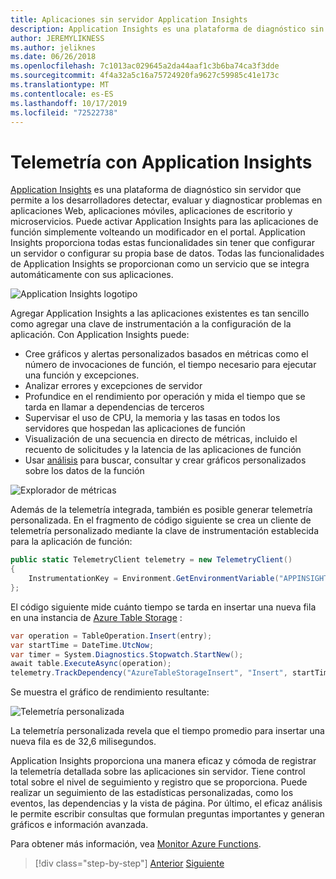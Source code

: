 ```yaml
---
title: Aplicaciones sin servidor Application Insights
description: Application Insights es una plataforma de diagnóstico sin servidor que permite a los desarrolladores detectar, evaluar y diagnosticar problemas en aplicaciones Web, aplicaciones móviles, aplicaciones de escritorio y microservicios.
author: JEREMYLIKNESS
ms.author: jeliknes
ms.date: 06/26/2018
ms.openlocfilehash: 7c1013ac029645a2da44aaf1c3b6ba74ca3f3dde
ms.sourcegitcommit: 4f4a32a5c16a75724920fa9627c59985c41e173c
ms.translationtype: MT
ms.contentlocale: es-ES
ms.lasthandoff: 10/17/2019
ms.locfileid: "72522738"
---
```

# <a name="telemetry-with-application-insights"></a>Telemetría con Application Insights

[Application Insights](https://docs.microsoft.com/azure/application-insights) es una plataforma de diagnóstico sin servidor que permite a los desarrolladores detectar, evaluar y diagnosticar problemas en aplicaciones Web, aplicaciones móviles, aplicaciones de escritorio y microservicios. Puede activar Application Insights para las aplicaciones de función simplemente volteando un modificador en el portal. Application Insights proporciona todas estas funcionalidades sin tener que configurar un servidor o configurar su propia base de datos. Todas las funcionalidades de Application Insights se proporcionan como un servicio que se integra automáticamente con sus aplicaciones.

![Application Insights logotipo](./media/application-insights-logo.png)

Agregar Application Insights a las aplicaciones existentes es tan sencillo como agregar una clave de instrumentación a la configuración de la aplicación. Con Application Insights puede:

- Cree gráficos y alertas personalizados basados en métricas como el número de invocaciones de función, el tiempo necesario para ejecutar una función y excepciones.
- Analizar errores y excepciones de servidor
- Profundice en el rendimiento por operación y mida el tiempo que se tarda en llamar a dependencias de terceros
- Supervisar el uso de CPU, la memoria y las tasas en todos los servidores que hospedan las aplicaciones de función
- Visualización de una secuencia en directo de métricas, incluido el recuento de solicitudes y la latencia de las aplicaciones de función
- Usar [análisis](https://docs.microsoft.com/azure/application-insights/app-insights-analytics) para buscar, consultar y crear gráficos personalizados sobre los datos de la función

![Explorador de métricas](./media/metrics-explorer.png)

Además de la telemetría integrada, también es posible generar telemetría personalizada. En el fragmento de código siguiente se crea un cliente de telemetría personalizado mediante la clave de instrumentación establecida para la aplicación de función:

```csharp
public static TelemetryClient telemetry = new TelemetryClient()
{
    InstrumentationKey = Environment.GetEnvironmentVariable("APPINSIGHTS_INSTRUMENTATIONKEY")
};
```

El código siguiente mide cuánto tiempo se tarda en insertar una nueva fila en una instancia de [Azure Table Storage](https://docs.microsoft.com/azure/cosmos-db/table-storage-overview) :

```csharp
var operation = TableOperation.Insert(entry);
var startTime = DateTime.UtcNow;
var timer = System.Diagnostics.Stopwatch.StartNew();
await table.ExecuteAsync(operation);
telemetry.TrackDependency("AzureTableStorageInsert", "Insert", startTime, timer.Elapsed, true);
```

Se muestra el gráfico de rendimiento resultante:

![Telemetría personalizada](./media/custom-telemetry.png)

La telemetría personalizada revela que el tiempo promedio para insertar una nueva fila es de 32,6 milisegundos.

Application Insights proporciona una manera eficaz y cómoda de registrar la telemetría detallada sobre las aplicaciones sin servidor. Tiene control total sobre el nivel de seguimiento y registro que se proporciona. Puede realizar un seguimiento de las estadísticas personalizadas, como los eventos, las dependencias y la vista de página. Por último, el eficaz análisis le permite escribir consultas que formulan preguntas importantes y generan gráficos e información avanzada.

Para obtener más información, vea [Monitor Azure Functions](https://docs.microsoft.com/azure/azure-functions/functions-monitoring).

>[!div class="step-by-step"]
>[Anterior](azure-functions.md)
>[Siguiente](logic-apps.md)
